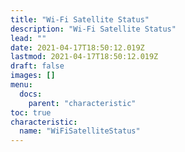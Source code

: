 ```yaml
---
title: "Wi-Fi Satellite Status"
description: "Wi-Fi Satellite Status"
lead: ""
date: 2021-04-17T18:50:12.019Z
lastmod: 2021-04-17T18:50:12.019Z
draft: false
images: []
menu:
  docs:
    parent: "characteristic"
toc: true
characteristic:
  name: "WiFiSatelliteStatus"
---
```

